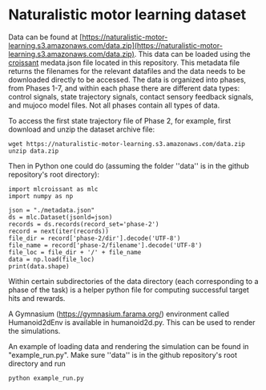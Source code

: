 # Naturalistic motor learning dataset

Data can be found at [https://naturalistic-motor-learning.s3.amazonaws.com/data.zip](https://naturalistic-motor-learning.s3.amazonaws.com/data.zip). This data can be loaded using the [croissant](https://github.com/mlcommons/croissant) medata.json file located in this repository. This metadata file returns the filenames for the relevant datafiles and the data needs to be downloaded directly to be accessed. The data is organized into phases, from Phases 1-7, and within each phase there are different data types: control signals, state trajectory signals, contact sensory feedback signals, and mujoco model files. Not all phases contain all types of data.

To access the first state trajectory file of Phase 2, for example, first download and unzip the dataset archive file:

```
wget https://naturalistic-motor-learning.s3.amazonaws.com/data.zip
unzip data.zip
```

Then in Python one could do (assuming the folder ''data'' is in the github repository's root directory):

```
import mlcroissant as mlc
import numpy as np

json = "./metadata.json"
ds = mlc.Dataset(jsonld=json)
records = ds.records(record_set='phase-2')
record = next(iter(records))
file_dir = record['phase-2/dir'].decode('UTF-8')
file_name = record['phase-2/filename'].decode('UTF-8')
file_loc = file_dir + '/' + file_name
data = np.load(file_loc)
print(data.shape)
```

Within certain subdirectories of the data directory (each corresponding to a phase of the task) is a helper python file for computing successful target hits and rewards.

A Gymnasium (https://gymnasium.farama.org/) environment called Humanoid2dEnv is available in humanoid2d.py. This can be used to render the simulations.

An example of loading data and rendering the simulation can be found in "example_run.py". Make sure ''data'' is in the github repository's root directory and run

```
python example_run.py
```
